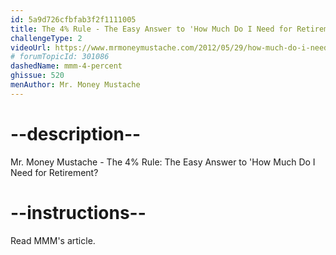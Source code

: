 ```yaml
---
id: 5a9d726cfbfab3f2f1111005
title: The 4% Rule - The Easy Answer to 'How Much Do I Need for Retirement?
challengeType: 2
videoUrl: https://www.mrmoneymustache.com/2012/05/29/how-much-do-i-need-for-retirement/
# forumTopicId: 301086
dashedName: mmm-4-percent
ghissue: 520
menAuthor: Mr. Money Mustache
---
```


# --description--

Mr. Money Mustache - The 4% Rule: The Easy Answer to 'How Much Do I Need for Retirement?

# --instructions--

Read MMM's article.